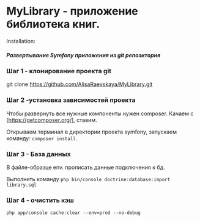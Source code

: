 # MyLibrary - приложение библиотека книг.

Installation:
<h5>Развертывание Symfony приложения из git репозитория</h5>

### Шаг 1 - клонирование проекта git

git clone https://github.com/AlisaRaevskaya/MyLibrary.git

### Шаг 2 -установка зависимостей проекта
Чтобы развернуть все нужные компоненты нужен composer. Качаем c [https://getcomposer.org/], ставим.

Открываем терминал в директории проекта symfony, запускаем команду:
`composer install`. 

### Шаг 3 - База данных
В файле-образце env. прописать данные подключения к бд.

Выполнить команду
`php bin/console doctrine:database:import library.sql`


### Шаг 4 - очистить кэш

`php app/console cache:clear --env=prod --no-debug`
